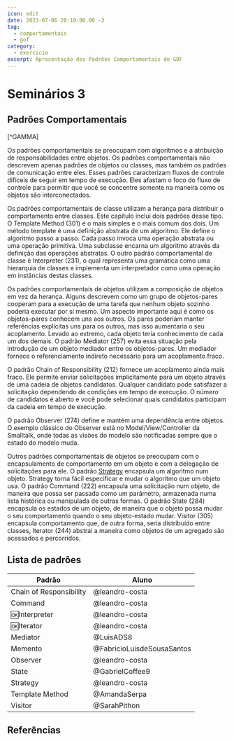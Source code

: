 ```yaml
---
icon: edit
date: 2023-07-06 20:10:00.00 -3
tag:
  - comportamentais
  - gof
category:
  - exercicio
excerpt: Apresentação dos Padrões Comportamentais do GOF
---
```


# Seminários 3

## Padrões Comportamentais

[^GAMMA]


Os padrões comportamentais se preocupam com algoritmos e a atribuição de responsabilidades entre objetos. Os padrões comportamentais não descrevem apenas padrões de objetos ou classes, mas também os padrões de comunicação entre eles. Esses padrões caracterizam fluxos de controle difíceis de seguir em tempo de execução. Eles afastam o foco do fluxo de controle para permitir que você se concentre somente na maneira como os objetos são interconectados.

Os padrões comportamentais de classe utilizam a herança para distribuir o comportamento entre classes. Este capítulo inclui dois padrões desse tipo. O Template Method (301) é o mais simples e o mais comum dos dois. Um método template é uma definição abstrata de um algoritmo. Ele define o algoritmo passo a passo. Cada passo invoca uma operação abstrata ou uma operação primitiva. Uma subclasse encarna um algoritmo através da definição das operações abstratas. O outro padrão comportamental de classe é Interpreter (231), o qual representa uma gramática como uma hierarquia de classes e implementa um interpretador como uma operação em instâncias destas classes.

Os padrões comportamentais de objetos utilizam a composição de objetos em vez da herança. Alguns descrevem como um grupo de objetos-pares cooperam para a execução de uma tarefa que nenhum objeto sozinho poderia executar por si mesmo. Um aspecto importante aqui é como os objetos-pares conhecem uns aos outros. Os pares poderiam manter referências explícitas uns para os outros, mas isso aumentaria o seu acoplamento. Levado ao extremo, cada objeto teria conhecimento de cada um dos demais. O padrão Mediator (257) evita essa situação pela introdução de um objeto mediador entre os objetos-pares. Um mediador fornece o referenciamento indireto necessário para um acoplamento fraco.

O padrão Chain of Responsibility (212) fornece um acoplamento ainda mais fraco. Ele permite enviar solicitações implicitamente para um objeto através de uma cadeia de objetos candidatos. Qualquer candidato pode satisfazer a solicitação dependendo de condições em tempo de execução. O número de candidatos é aberto e você pode selecionar quais candidatos participam da cadeia em tempo de execução.

O padrão Observer (274) define e mantém uma dependência entre objetos. O exemplo clássico do Observer está no Model/View/Controller da Smalltalk, onde todas as visões do modelo são notificadas sempre que o estado do modelo muda.

Outros padrões comportamentais de objetos se preocupam com o encapsulamento de comportamento em um objeto e com a delegação de solicitações para ele. O padrão [Strategy](../04_Strategy.md) encapsula um algoritmo num objeto. Strategy torna fácil especificar e mudar o algoritmo que um objeto usa. O padrão Command (222) encapsula uma solicitação num objeto, de maneira que possa ser passada como um parâmetro, armazenada numa lista histórica ou manipulada de outras formas. O padrão State (284) encapsula os estados de um objeto, de maneira que o objeto possa mudar o seu comportamento quando o seu objeto-estado mudar. Visitor (305) encapsula comportamento que, de outra forma, seria distribuído entre classes, Iterator (244) abstrai a maneira como objetos de um agregado são acessados e percorridos.

## Lista de padrões
| Padrão                  | Aluno                      |
| ----------------------- | -------------------------- |
| Chain of Responsibility | @leandro-costa             |
| Command                 | @leandro-costa             |
| 🆗Interpreter           | @leandro-costa             |
| 🆗Iterator              | @leandro-costa             |
| Mediator                | @LuisADS8                  |
| Memento                 | @FabricioLuisdeSousaSantos |
| Observer                | @leandro-costa             |
| State                   | @GabrielCoffee9            |
| Strategy                | @leandro-costa             |
| Template Method         | @AmandaSerpa               |
| Visitor                 | @SarahPithon               |

## Referências

<!-- @include: ../../bib/bib.md -->